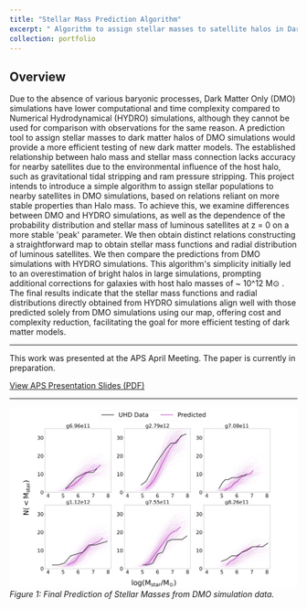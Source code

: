 ```yaml
---
title: "Stellar Mass Prediction Algorithm"
excerpt: " Algorithm to assign stellar masses to satellite halos in Dark Matter Only (DMO) simulations. It reduces computational costs while maintaining significant consistency with hydrodynamical simulations for luminous satellites.<br/><img src='/files/Mfinal.png'>"
collection: portfolio
---
```


## Overview

Due to the absence of various baryonic processes, Dark Matter Only (DMO) simulations have lower computational and time complexity compared to Numerical Hydrodynamical (HYDRO) simulations, although they cannot be used for comparison with observations for the same reason. A prediction tool to assign stellar masses to dark matter halos of DMO simulations would provide a more efficient testing of new dark matter models. The established relationship between halo mass and stellar mass connection lacks accuracy for nearby satellites due to the environmental influence of the host halo, such as gravitational tidal stripping and ram pressure stripping. This project intends to introduce a simple algorithm to assign stellar populations to nearby satellites in DMO simulations, based on relations reliant on more stable properties than Halo mass. To achieve this, we examine differences between DMO and HYDRO simulations, as well as the dependence of the probability distribution and stellar mass of luminous satellites at z = 0 on a more stable 'peak' parameter. We then obtain distinct relations constructing a straightforward map to obtain stellar mass functions and radial distribution of luminous satellites. We then compare the predictions from DMO simulations with HYDRO simulations. This algorithm's simplicity initially led to an overestimation of bright halos in large simulations, prompting additional corrections for galaxies with host halo masses of ~ 10^12 M⊙ . The final results indicate that the stellar mass functions and radial distributions directly obtained from HYDRO simulations align well with those predicted solely from DMO simulations using our map, offering cost and complexity reduction, facilitating the goal for more efficient testing of dark matter models.
          
---


This work was presented at the APS April Meeting. The paper is currently in preparation. 

[View APS Presentation Slides (PDF)](/files/GFG%20Meeting%20presentation.pdf)

---


![Final Prediction of Stellar Masses](/files/Mfinal.png)  
*Figure 1: Final Prediction of Stellar Masses from DMO simulation data.*

